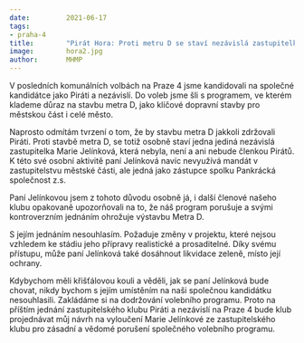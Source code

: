```yaml
---
date:         2021-06-17
tags:         
- praha-4
title:        "Pirát Hora: Proti metru D se staví nezávislá zastupitelka Jelínková. Piráti metro podporují"
image: 	      hora2.jpg
author:       MHMP
---
```


V posledních komunálních volbách na Praze 4 jsme kandidovali na společné kandidátce jako Piráti a nezávislí. Do voleb jsme šli s programem, ve kterém klademe důraz na stavbu metra D, jako klíčové dopravní stavby pro městskou část i celé město.

Naprosto odmítám tvrzení o tom, že by stavbu metra D jakkoli zdržovali Piráti. Proti stavbě metra D, se totiž osobně staví jedna jediná nezávislá zastupitelka Marie Jelínková, která nebyla, není a ani nebude členkou Pirátů. K této své osobní aktivitě paní Jelínková navíc nevyužívá mandát v zastupitelstvu městské části, ale jedná jako zástupce spolku Pankrácká společnost z.s.

Paní Jelínkovou jsem z tohoto důvodu osobně já, i další členové našeho klubu opakovaně upozorňovali na to, že náš program porušuje a svými kontroverzním jednáním ohrožuje výstavbu Metra D.

S jejím jednáním nesouhlasím. Požaduje změny v projektu, které nejsou vzhledem ke stádiu jeho přípravy realistické a prosaditelné. Díky svému přístupu, může paní Jelínková také dosáhnout likvidace zeleně, místo její ochrany. 

Kdybychom měli křišťálovou kouli a věděli, jak se paní Jelínková bude chovat, nikdy bychom s jejím umístěním na naši společnou kandidátku nesouhlasili. Zakládáme si na dodržování volebního programu. Proto na příštím jednání zastupitelského klubu Piráti a nezávislí na Praze 4 bude klub projednávat můj návrh na vyloučení Marie Jelínkové ze zastupitelského klubu pro zásadní a vědomé porušení společného volebního programu.
